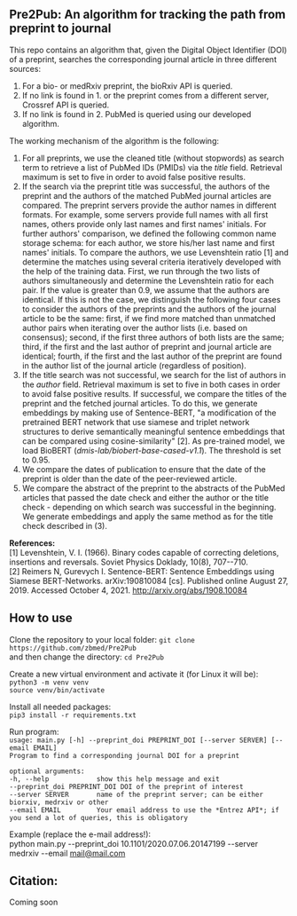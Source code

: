 ## Pre2Pub: An algorithm for tracking the path from preprint to journal

This repo contains an algorithm that, given the Digital Object Identifier (DOI) of a preprint,
searches the corresponding journal article in three different sources: 
1) For a bio- or medRxiv preprint, the bioRxiv API is queried.  
2) If no link is found in 1. or the preprint comes from a different server, Crossref API is queried.
3) If no link is found in 2. PubMed is queried using our developed algorithm.  
  
The working mechanism of the algorithm is the following:  
1) For all preprints, we use the cleaned title (without stopwords) as search term to retrieve a list of PubMed IDs (PMIDs) via the *title* field. Retrieval maximum is set to five in order to avoid false positive results.
2) If the search via the preprint title was successful, the authors of the preprint and the authors of the matched PubMed journal articles are compared. The preprint servers provide the author names in different formats. For example, some servers provide full names with all first names, others provide only last names and first names' initials. For further authors' comparison, we defined the following common name storage schema: for each author, we store his/her last name and first names' initials. To compare the authors, we use Levenshtein ratio [1] and determine the matches using several criteria iteratively developed with the help of the training data. First, we run through the two lists of authors simultaneously and determine the Levenshtein ratio for each pair. If the value is greater than 0.9, we assume that the authors are identical.
If this is not the case, we distinguish the following four cases to consider the authors of the preprints and the authors of the journal article to be the same: first, if we find more matched than unmatched author pairs when iterating over the author lists (i.e. based on consensus); second, if the first three authors of both lists are the same; third, if the first and the last author of preprint and journal article are identical; fourth, if the first and the last author of the preprint are found in the author list of the journal article (regardless of position).
3) If the title search was not successful, we search for the list of authors in the *author* field. Retrieval maximum is set to five in both cases in order to avoid false positive results. If successful, we compare the titles of the preprint and the fetched journal articles. To do this, we generate embeddings by making use of Sentence-BERT, "a modification of the pretrained BERT network that use siamese and triplet network structures to derive semantically meaningful sentence embeddings that can be compared using cosine-similarity" [2]. As pre-trained model, we load BioBERT (*dmis-lab/biobert-base-cased-v1.1*). The threshold is set to 0.95.
4) We compare the dates of publication to ensure that the date of the preprint is older than the date of the peer-reviewed article.
5) We compare the abstract of the preprint to the abstracts of the PubMed articles that passed the date check and either the author or the title check - depending on which search was successful in the beginning. We generate embeddings and apply the same method as for the title check described in (3).

**References:**  
[1] Levenshtein, V. I. (1966). Binary codes capable of correcting deletions, insertions and reversals. Soviet Physics Doklady, 10(8), 707--710.  
[2] Reimers N, Gurevych I. Sentence-BERT: Sentence Embeddings using Siamese BERT-Networks. arXiv:190810084 [cs]. Published online August 27, 2019. Accessed October 4, 2021. http://arxiv.org/abs/1908.10084

## How to use

Clone the repository to your local folder: `git clone https://github.com/zbmed/Pre2Pub`  
and then change the directory: `cd Pre2Pub`  
  
Create a new virtual environment and activate it (for Linux it will be):  
`python3 -m venv venv`  
`source venv/bin/activate`  
  
Install all needed packages:  
`pip3 install -r requirements.txt`  
  
Run program:  
`usage: main.py [-h] --preprint_doi PREPRINT_DOI [--server SERVER] [--email EMAIL]`  
`Program to find a corresponding journal DOI for a preprint`  

`optional arguments:`  
`-h, --help            show this help message and exit`   
`--preprint_doi PREPRINT_DOI DOI of the preprint of interest`   
`--server SERVER       name of the preprint server; can be either biorxiv,
medrxiv or other`  
`--email EMAIL         Your email address to use the *Entrez API*; if you
send a lot of queries, this is obligatory`  
  
Example (replace the e-mail address!):  
python main.py --preprint_doi 10.1101/2020.07.06.20147199 --server medrxiv --email mail@mail.com


## Citation:
Coming soon 



